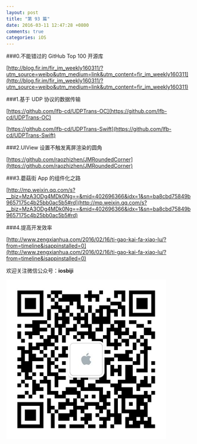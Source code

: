 ```yaml
---
layout: post
title: "第 93 篇"
date: 2016-03-11 12:47:28 +0800
comments: true
categories: iOS
---
```

###0.不能错过的 GitHub Top 100 开源库

[http://blog.fir.im/fir_im_weekly160311/?utm_source=weibo&utm_medium=link&utm_content=fir_im_weekly160311](http://blog.fir.im/fir_im_weekly160311/?utm_source=weibo&utm_medium=link&utm_content=fir_im_weekly160311)  

###1.基于 UDP 协议的数据传输

[https://github.com/lfb-cd/UDPTrans-OC](https://github.com/lfb-cd/UDPTrans-OC)  

[https://github.com/lfb-cd/UDPTrans-Swift](https://github.com/lfb-cd/UDPTrans-Swift)  

###2.UIView 设置不触发离屏渲染的圆角

[https://github.com/raozhizhen/JMRoundedCorner](https://github.com/raozhizhen/JMRoundedCorner)  

###3.蘑菇街 App 的组件化之路

[http://mp.weixin.qq.com/s?__biz=MzA3ODg4MDk0Ng==&mid=402696366&idx=1&sn=ba8cbd75849b9657175c4b25bb0ac5b5#rd](http://mp.weixin.qq.com/s?__biz=MzA3ODg4MDk0Ng==&mid=402696366&idx=1&sn=ba8cbd75849b9657175c4b25bb0ac5b5#rd)  

###4.提高开发效率

[http://www.zengxianhua.com/2016/02/16/ti-gao-kai-fa-xiao-lu/?from=timeline&isappinstalled=0](http://www.zengxianhua.com/2016/02/16/ti-gao-kai-fa-xiao-lu/?from=timeline&isappinstalled=0)  

欢迎关注微信公众号：**iosbiji**

![iOS开发笔记](/images/weixin.jpg)